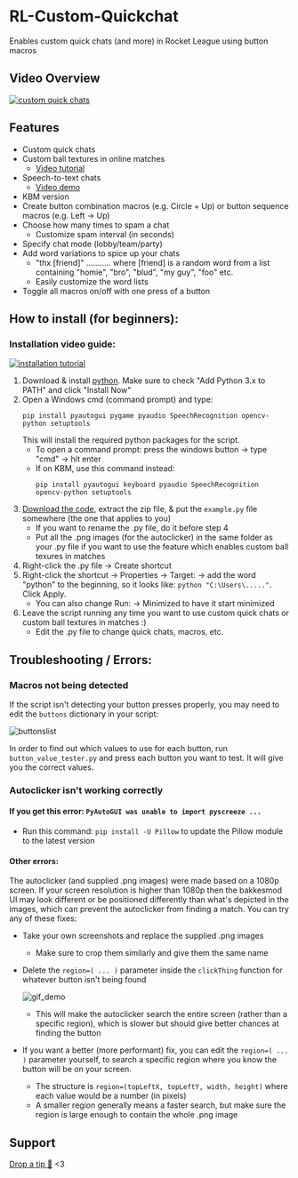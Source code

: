 # RL-Custom-Quickchat

Enables custom quick chats (and more) in Rocket League using button macros

## Video Overview

[![custom quick chats](https://i.imgur.com/U83sQM9.png)](https://youtu.be/G0Lperc-UU0)

## Features

- Custom quick chats
- Custom ball textures in online matches
  - [Video tutorial](https://youtu.be/qjvJxKlpNx0)
- Speech-to-text chats
  - [Video demo](https://youtu.be/cqEdJQ-X7X4)
- KBM version
- Create button combination macros (e.g. Circle + Up) or button sequence macros (e.g. Left → Up)
- Choose how many times to spam a chat
  - Customize spam interval (in seconds)
- Specify chat mode (lobby/team/party)
- Add word variations to spice up your chats
  - "thx [friend]" ........... where [friend] is a random word from a list containing "homie", "bro", "blud", "my guy", "foo" etc.
  - Easily customize the word lists
- Toggle all macros on/off with one press of a button

## How to install (for beginners):

### Installation video guide:

[![installation tutorial](https://i.imgur.com/b9ZTJFl_d.webp?maxwidth=760&fidelity=grand)](https://www.youtube.com/watch?v=Epbn-Oste64)

1. Download & install [python](https://www.python.org/getit/). Make sure to check "Add Python 3.x to PATH" and click "Install Now"
2. Open a Windows cmd (command prompt) and type:
   ```
   pip install pyautogui pygame pyaudio SpeechRecognition opencv-python setuptools
   ```
   This will install the required python packages for the script.
   - To open a command prompt: press the windows button → type "cmd" → hit enter
   - If on KBM, use this command instead:
     ```
     pip install pyautogui keyboard pyaudio SpeechRecognition opencv-python setuptools
     ```
3. [Download the code](https://github.com/smallest-cock/RL-Custom-Quickchat/archive/refs/heads/main.zip), extract the zip file, & put the `example.py` file somewhere (the one that applies to you)
   - If you want to rename the .py file, do it before step 4
   - Put all the .png images (for the autoclicker) in the same folder as your .py file if you want to use the feature which enables custom ball texures in matches
4. Right-click the .py file → Create shortcut
5. Right-click the shortcut → Properties → Target: → add the word "python" to the beginning, so it looks like: `python "C:\Users\....."`. Click Apply.
   - You can also change Run: → Minimized to have it start minimized
6. Leave the script running any time you want to use custom quick chats or custom ball textures in matches :)
   - Edit the .py file to change quick chats, macros, etc.

## Troubleshooting / Errors:

### Macros not being detected

If the script isn't detecting your button presses properly, you may need to edit the `buttons` dictionary in your script:

![buttonslist](https://github.com/smallest-cock/RL-Custom-Quickchat/assets/48503773/9ccc127d-c148-463a-8992-cbc14e33e19a)

In order to find out which values to use for each button, run `button_value_tester.py` and press each button you want to test. It will give you the correct values.

### Autoclicker isn't working correctly

#### If you get this error: `PyAutoGUI was unable to import pyscreeze ...`

- Run this command: `pip install -U Pillow` to update the Pillow module to the latest version

#### Other errors:

The autoclicker (and supplied .png images) were made based on a 1080p screen. If your screen resolution is higher than 1080p then the bakkesmod UI may look different or be positioned differently than what's depicted in the images, which can prevent the autoclicker from finding a match. You can try any of these fixes:

- Take your own screenshots and replace the supplied .png images
  - Make sure to crop them similarly and give them the same name
- Delete the `region=( ... )` parameter inside the `clickThing` function for whatever button isn't being found

  ![gif_demo](https://github.com/smallest-cock/RL-Custom-Quickchat/assets/48503773/ba8bf2a7-edb1-472f-8275-5d610b75f3e4)

  - This will make the autoclicker search the entire screen (rather than a specific region), which is slower but should give better chances at finding the button

- If you want a better (more performant) fix, you can edit the `region=( ... )` parameter yourself, to search a specific region where you know the button will be on your screen.
  - The structure is `region=(topLeftX, topLeftY, width, height)` where each value would be a number (in pixels)
  - A smaller region generally means a faster search, but make sure the region is large enough to contain the whole .png image

## Support

[Drop a tip 🙏](https://cash.app/$naptime559) <3
